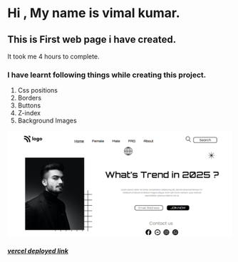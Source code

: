 # Hi , My name is vimal kumar.


## This is First web page i have created.
It took me 4 hours to complete. 
### I have learnt following things while creating this project.
1. Css positions
2. Borders
3. Buttons
4. Z-index
5. Background Images

[![main page clickable image](./screenshots/main%20page.png "main page")](www.google.com)


  ##### [vercel deployed link](www.google.com "click here to view page")